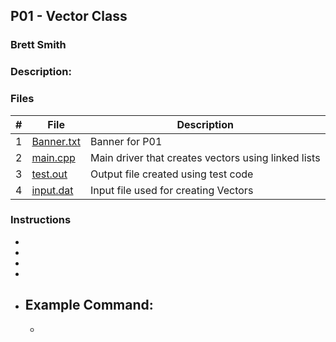 ## P01 - Vector Class
### Brett Smith
### Description:



### Files

|   #   | File            | Description                                        |
| :---: | --------------- | -------------------------------------------------- |
|   1   | [Banner.txt](https://github.com/bsmith578/2143-OOP-Smith/blob/main/Assignments/P01/banner.txt)      | Banner for P01                                     |
|   2   | [main.cpp](https://github.com/bsmith578/2143-OOP-Smith/blob/main/Assignments/P01/main.cpp)        | Main driver that creates vectors using linked lists|
|   3   | [test.out](https://github.com/bsmith578/2143-OOP-Smith/blob/main/Assignments/P01/test.out)        | Output file created using test code                |
|   4   | [input.dat](https://github.com/bsmith578/2143-OOP-Smith/blob/main/Assignments/P01/input.dat) | Input file used for creating Vectors |

### Instructions

- 
- 
- 
- 

- Example Command:
    - 
    - 
